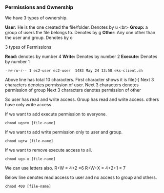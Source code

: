 ### Permissions and Ownership

We have 3 types of ownership.

**User:** He is the one created the file/folder. Denotes by u <br\>
**Group:** a group of users the file belongs to. Denotes by g
**Other:** Any one other than the user and group. Denotes by o

3 types of Permissions

**Read:** denotes by number 4
**Write:** Denotes by number 2
**Execute:** Denotes by number 1
```
-rw-rw-r-- 1 ec2-user ec2-user  1483 May 24 13:58 eks-client.sh
```
Above line has total 10 characters. First character  shows it is file(-)
Next 3 characters denotes permission of user.
Next 3 characters denotes permission of group
Next 3 characters denotes permission of other

So user has read and write access.
Group has read and write access.
others have only write access.

If we want to add execute permission to everyone.

```
chmod ugo+x [file-name]
```

If we want to add write permission only to user and group.

```
chmod ug+w [file-name]
```

If we want to remove execute access to all.

```
chmod ugo-x [file-name]
```

We can use letters also.
R+W = 4+2 =6
R+W+X = 4+2+1 = 7

Below line denotes read access to user and no access to group and others.
```
chmod 400 [file-name]
```

